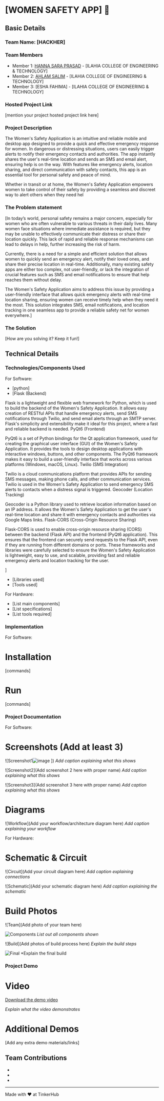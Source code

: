 # [WOMEN SAFETY APP] 🎯


## Basic Details
### Team Name: [HACKHER]


### Team Members
- Member 1: [HANNA SARA PRASAD] - [ILAHIA COLLEGE OF ENGINEERING & TECHNOLOGY]
- Member 2: [AHLAM SALIM] - [ILAHIA COLLEGE OF ENGINEERING & TECHNOLOGY]
- Member 3: [ESHA FAHIMA] - [ILAHIA COLLEGE OF ENGINEERING & TECHNOLOGY]

### Hosted Project Link
[mention your project hosted project link here]

### Project Description
The Women's Safety Application is an intuitive and reliable mobile and desktop app designed to provide a quick and effective emergency response for women. In dangerous or distressing situations, users can easily trigger alerts to notify their emergency contacts and authorities. The app instantly shares the user's real-time location and sends an SMS and email alert, ensuring help is on the way. With features like emergency alerts, location sharing, and direct communication with safety contacts, this app is an essential tool for personal safety and peace of mind.

Whether in transit or at home, the Women's Safety Application empowers women to take control of their safety by providing a seamless and discreet way to alert others when they need hel

### The Problem statement
[In today’s world, personal safety remains a major concern, especially for women who are often vulnerable to various threats in their daily lives. Many women face situations where immediate assistance is required, but they may be unable to effectively communicate their distress or share their location quickly. This lack of rapid and reliable response mechanisms can lead to delays in help, further increasing the risk of harm.

Currently, there is a need for a simple and efficient solution that allows women to quickly send an emergency alert, notify their loved ones, and share their precise location in real-time. Additionally, many existing safety apps are either too complex, not user-friendly, or lack the integration of crucial features such as SMS and email notifications to ensure that help reaches them without delay.

The Women's Safety Application aims to address this issue by providing a user-friendly interface that allows quick emergency alerts with real-time location sharing, ensuring women can receive timely help when they need it the most. This solution integrates SMS, email notifications, and location tracking in one seamless app to provide a reliable safety net for women everywhere.]

### The Solution
[How are you solving it? Keep it fun!]

## Technical Details
### Technologies/Components Used
For Software:
- [python]
- [Flask (Backend)

Flask is a lightweight and flexible web framework for Python, which is used to build the backend of the Women's Safety Application. It allows easy creation of RESTful APIs that handle emergency alerts, send SMS notifications through Twilio, and send email alerts through an SMTP server. Flask's simplicity and extensibility make it ideal for this project, where a fast and reliable backend is needed.
PyQt6 (Frontend)

PyQt6 is a set of Python bindings for the Qt application framework, used for creating the graphical user interface (GUI) of the Women's Safety Application. It provides the tools to design desktop applications with interactive windows, buttons, and other components. The PyQt6 framework makes it easy to build a user-friendly interface that works across various platforms (Windows, macOS, Linux).
Twilio (SMS Integration)

Twilio is a cloud communications platform that provides APIs for sending SMS messages, making phone calls, and other communication services. Twilio is used in the Women's Safety Application to send emergency SMS alerts to contacts when a distress signal is triggered.
Geocoder (Location Tracking)

Geocoder is a Python library used to retrieve location information based on an IP address. It allows the Women's Safety Application to get the user's real-time location and share it with emergency contacts and authorities via Google Maps links.
Flask-CORS (Cross-Origin Resource Sharing)

Flask-CORS is used to enable cross-origin resource sharing (CORS) between the backend (Flask API) and the frontend (PyQt6 application). This ensures that the frontend can securely send requests to the Flask API, even if they are running from different domains or ports.
These frameworks and libraries were carefully selected to ensure the Women's Safety Application is lightweight, easy to use, and scalable, providing fast and reliable emergency alerts and location tracking for the user.




]
- [Libraries used]
- [Tools used]

For Hardware:
- [List main components]
- [List specifications]
- [List tools required]

### Implementation
For Software:
# Installation
[commands]

# Run
[commands]

### Project Documentation
For Software:

# Screenshots (Add at least 3)
![Screenshot1![image](https://github.com/user-attachments/assets/d1fdc0b8-670f-467c-b749-58aa3506e87b)
])
*Add caption explaining what this shows*

![Screenshot2](Add screenshot 2 here with proper name)
*Add caption explaining what this shows*

![Screenshot3](Add screenshot 3 here with proper name)
*Add caption explaining what this shows*

# Diagrams
![Workflow](Add your workflow/architecture diagram here)
*Add caption explaining your workflow*

For Hardware:

# Schematic & Circuit
![Circuit](Add your circuit diagram here)
*Add caption explaining connections*

![Schematic](Add your schematic diagram here)
*Add caption explaining the schematic*

# Build Photos
![Team](Add photo of your team here)


![Components](![image](https://github.com/user-attachments/assets/1edafaec-b46e-4748-9fd8-dc15e5b947bc)
)
*List out all components shown*

![Build](Add photos of build process here)
*Explain the build steps*

![Final](![image](https://github.com/user-attachments/assets/c24ca524-37c7-4192-9ce6-db236853f347)
)
*Explain the final build

### Project Demo
# Video
[Download the demo video](https://drive.google.com/file/d/1zyQDBKx9ODJfbrltH6RaKpATAbwgx0OW/view?usp=drive_link)

*Explain what the video demonstrates*

# Additional Demos
[Add any extra demo materials/links]

## Team Contributions
- [Hanna Sara Prasad]: [frontend]
- [Ahlam Salim]: [backend]
- [Esha Fthima]: [backend]

---
Made with ❤️ at TinkerHub
